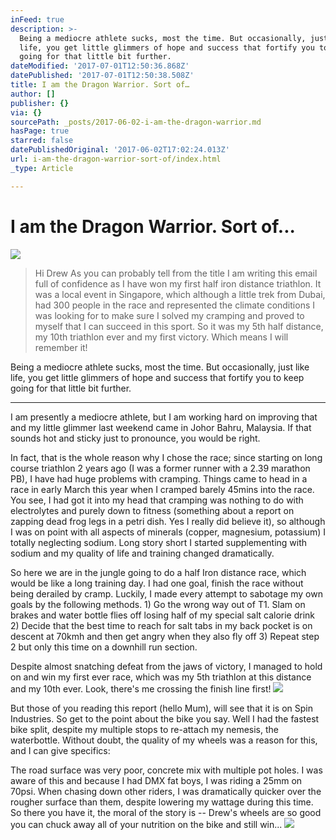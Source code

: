```yaml
---
inFeed: true
description: >-
  Being a mediocre athlete sucks, most the time. But occasionally, just like
  life, you get little glimmers of hope and success that fortify you to keep
  going for that little bit further.
dateModified: '2017-07-01T12:50:36.868Z'
datePublished: '2017-07-01T12:50:38.508Z'
title: I am the Dragon Warrior. Sort of…
author: []
publisher: {}
via: {}
sourcePath: _posts/2017-06-02-i-am-the-dragon-warrior.md
hasPage: true
starred: false
datePublishedOriginal: '2017-06-02T17:02:24.013Z'
url: i-am-the-dragon-warrior-sort-of/index.html
_type: Article

---
```

# I am the Dragon Warrior. Sort of...
![](https://the-grid-user-content.s3-us-west-2.amazonaws.com/542ba816-6d81-4dfe-af3f-d5c9424640b6.jpg)

> Hi Drew
> As you can probably tell from the title I am writing this email full of confidence as I have won my first half iron distance triathlon. It was a local event in Singapore, which although a little trek from Dubai, had 300 people in the race and represented the climate conditions I was looking for to make sure I solved my cramping and proved to myself that I can succeed in this sport. So it was my 5th half distance, my 10th triathlon ever and my first victory. Which means I will remember it!

Being a mediocre athlete sucks, most the time. But occasionally, just like life, you get little glimmers of hope and success that fortify you to keep going for that little bit further.

---

I am presently a mediocre athlete, but I am working hard on improving that and my little glimmer last weekend came in Johor Bahru, Malaysia. If that sounds hot and sticky just to pronounce, you would be right.

In fact, that is the whole reason why I chose the race; since starting on long course triathlon 2 years ago (I was a former runner with a 2.39 marathon PB), I have had huge problems with cramping. Things came to head in a race in early March this year when I cramped barely 45mins into the race. You see, I had got it into my head that cramping was nothing to do with electrolytes and purely down to fitness (something about a report on zapping dead frog legs in a petri dish. Yes I really did believe it), so although I was on point with all aspects of minerals (copper, magnesium, potassium) I totally neglecting sodium. Long story short I started supplementing with sodium and my quality of life and training changed dramatically.

So here we are in the jungle going to do a half Iron distance race, which would be like a long training day. I had one goal, finish the race without being derailed by cramp. Luckily, I made every attempt to sabotage my own goals by the following methods. 1) Go the wrong way out of T1\. Slam on brakes and water bottle flies off losing half of my special salt calorie drink 2) Decide that the best time to reach for salt tabs in my back pocket is on descent at 70kmh and then get angry when they also fly off 3) Repeat step 2 but only this time on a downhill run section.

Despite almost snatching defeat from the jaws of victory, I managed to hold on and win my first ever race, which was my 5th triathlon at this distance and my 10th ever. Look, there's me crossing the finish line first!
![](https://the-grid-user-content.s3-us-west-2.amazonaws.com/80ff8b5b-5a07-4dbd-bec4-77653c4550de.jpg)

But those of you reading this report (hello Mum), will see that it is on Spin Industries. So get to the point about the bike you say. Well I had the fastest bike split, despite my multiple stops to re-attach my nemesis, the waterbottle. Without doubt, the quality of my wheels was a reason for this, and I can give specifics:

The road surface was very poor, concrete mix with multiple pot holes. I was aware of this and because I had DMX fat boys, I was riding a 25mm on 70psi. When chasing down other riders, I was dramatically quicker over the rougher surface than them, despite lowering my wattage during this time. So there you have it, the moral of the story is -- Drew's wheels are so good you can chuck away all of your nutrition on the bike and still win...
![](https://the-grid-user-content.s3-us-west-2.amazonaws.com/85248da9-003e-4847-9cd3-458b3650e652.jpg)